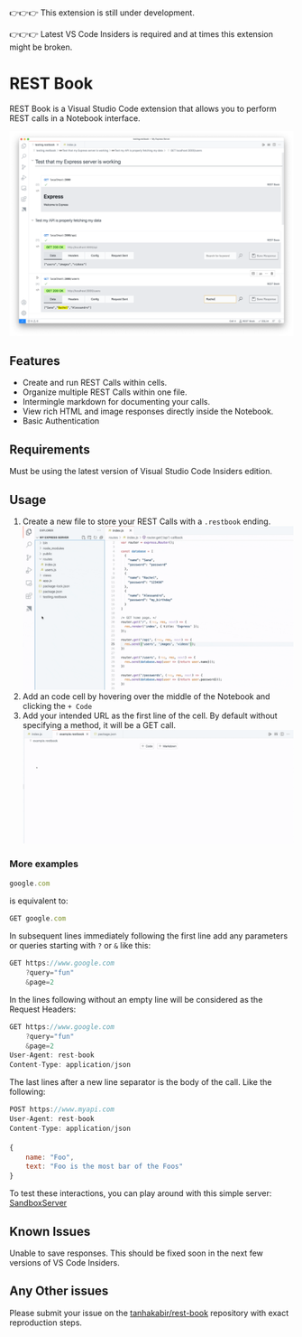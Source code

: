 👉👉👉 This extension is still under development.

👉👉👉 Latest VS Code Insiders is required and at times this extension might be broken.

# REST Book

REST Book is a Visual Studio Code extension that allows you to perform REST calls in a Notebook interface.

![Example of REST Book notebook that REST calls made to an Express App](docs/images/express-app.png)

## Features

- Create and run REST Calls within cells.
- Organize multiple REST Calls within one file.
- Intermingle markdown for documenting your calls.
- View rich HTML and image responses directly inside the Notebook.
- Basic Authentication

## Requirements

Must be using the latest version of Visual Studio Code Insiders edition.

## Usage

1. Create a new file to store your REST Calls with a `.restbook` ending.
![New file creation](docs/images/new-file.gif)
1. Add an code cell by hovering over the middle of the Notebook and clicking the `+ Code`
1. Add your intended URL as the first line of the cell. By default without specifying a method, it will be a GET call.
![Making a call to my Express Server](docs/images/make-call.gif)


### More examples

```javascript
google.com
```

is equivalent to:

```javascript
GET google.com
```

In subsequent lines immediately following the first line add any parameters or queries starting with `?` or `&` like this:

```javascript
GET https://www.google.com
    ?query="fun"
    &page=2
```

In the lines following without an empty line will be considered as the Request Headers:

```javascript
GET https://www.google.com
    ?query="fun"
    &page=2
User-Agent: rest-book
Content-Type: application/json 
```

The last lines after a new line separator is the body of the call. Like the following:

```javascript
POST https://www.myapi.com
User-Agent: rest-book
Content-Type: application/json 

{
    name: "Foo",
    text: "Foo is the most bar of the Foos" 
}
```

To test these interactions, you can play around with this simple server: [SandboxServer](https://github.com/tanhakabir/SandboxServer)

## Known Issues

Unable to save responses. This should be fixed soon in the next few versions of VS Code Insiders.

## Any Other issues

Please submit your issue on the [tanhakabir/rest-book](https://github.com/tanhakabir/rest-book) repository with exact reproduction steps.
